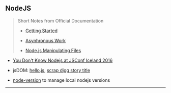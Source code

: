 
## NodeJS

> Short Notes from Official Documentation
>
> * [Getting Started](./nodejs-getting-started.md)
>
> * [Asynhronous Work](./nodejs-asynchronous-work.md)
>
> * [Node.js Manipulating Files](./nodejs-file-stats.md)

* [You Don't Know Nodejs at JSConf Iceland 2016](./JSConfIceland2016--AzatMardan--YouDontKnowNodejs.md)

* jsDOM: [hello.js](./jsdom/jsdom-hello.js), [scrap digg story title](./jsdom/scrap.digg.story.title.js)

* [node-version](./node-version) to manage local nodejs versions

---
